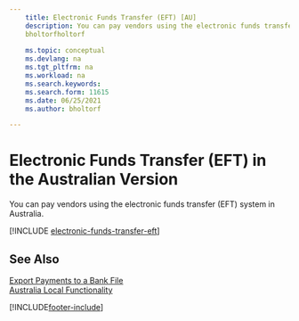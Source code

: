 ```yaml
---
    title: Electronic Funds Transfer (EFT) [AU]
    description: You can pay vendors using the electronic funds transfer (EFT) system in Australia.
    bholtorfholtorf
    
    ms.topic: conceptual
    ms.devlang: na
    ms.tgt_pltfrm: na
    ms.workload: na
    ms.search.keywords:
    ms.search.form: 11615
    ms.date: 06/25/2021
    ms.author: bholtorf

---
```

# Electronic Funds Transfer (EFT) in the Australian Version

You can pay vendors using the electronic funds transfer (EFT) system in Australia.  

[!INCLUDE [electronic-funds-transfer-eft](../includes/AUNZ/electronic-funds-transfer-eft.md)]

## See Also

[Export Payments to a Bank File](../../finance-make-payments-with-bank-data-conversion-service-or-sepa-credit-transfer.md#exporting-payments-to-a-bank-file)  
[Australia Local Functionality](australia-local-functionality.md)


[!INCLUDE[footer-include](../../includes/footer-banner.md)]